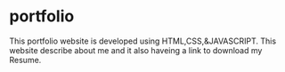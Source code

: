 # portfolio
This portfolio website is developed using HTML,CSS,&amp;JAVASCRIPT.
This website describe about me and it also haveing a link to download  my Resume. 
